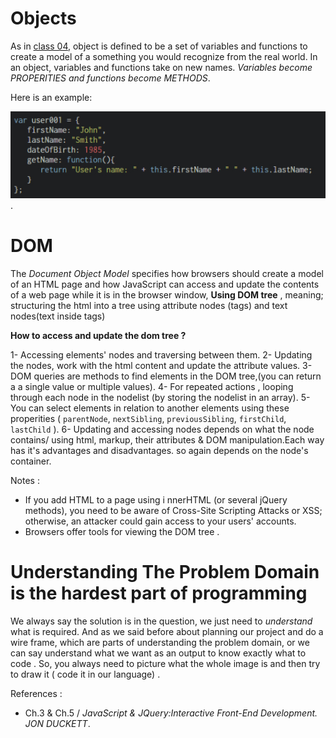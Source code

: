# Objects

As in [class 04](Class-04.md), object is defined to be a set of variables and functions to create a model 
of a something you would recognize from the real world. In an object, 
variables and functions take on new names. *Variables become PROPERITIES and functions become METHODS*.

Here is an example:

![example](img/Screenshot(34).jpg).

# DOM

The *Document Object Model* specifies how browsers should create a model of an HTML page and how JavaScript can access and update the contents of a web page while it is in the browser window, **Using DOM tree** , meaning; structuring the html into a tree using attribute nodes (tags) and text nodes(text inside tags)

**How to access and update the dom tree ?**

1- Accessing elements' nodes and traversing between them.
2- Updating the nodes, work with the html content and update the attribute values.
3- DOM queries are methods to find elements in the DOM tree,(you can return a a single value or multiple values).
4- For repeated actions , looping through each node in the nodelist (by storing the nodelist in an array).
5- You can select elements in relation to another elements using these properities ( `parentNode`, `nextSibling`, `previousSibling`, `firstChild`, `lastChild` ).
6- Updating and accessing nodes depends on what the node contains/ using html, markup, their attributes & DOM manipulation.Each way has it's advantages and disadvantages. so again depends on the node's container.

Notes : 

* If you add HTML to a page using i nnerHTML (or several jQuery methods), 
you need to be aware of Cross-Site Scripting Attacks or XSS; otherwise, 
an attacker could gain access to your users' accounts. 
* Browsers offer tools for viewing the DOM tree . 

# Understanding The Problem Domain is the hardest part of programming

We always say the solution is in the question, we just need to *understand* what is required. And as we said before about planning our project and do a wire frame, which are parts of understanding the problem domain, or we can say understand what we want as an output to know exactly what to code .
So, you always need to picture what the whole image is and then try to draw it ( code it in our language) . 



References :

* Ch.3 & Ch.5 / *JavaScript & JQuery:Interactive Front-End Development. JON DUCKETT*.